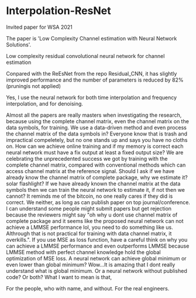 # Interpolation-ResNet
Invited paper for WSA 2021

The paper is 'Low Complexity Channel estimation with Neural Network Solutions'.

Low complexity residual convolutional neural network for channel estimation

Conpared with the ReEsNet from the repo Residual_CNN, it has slightly improved performance and the number of parameters is reduced by 82% (pruningis not applied)

Yes, I use the neural network for both time interpolation and frequency interpolation, and for denoising.

Almost all the papers are really masters when investigating the research, because using the complete channel matrix, even the channel matrix on the data symbols, for training. We use a data-driven method and even process the channel matrix of the data symbols in? Everyone know that is trash and impractical compeletely, but no one stands up and says you have no cloths on. How can we achieve online training and if my memory is correct each neural network must have a fix output at least a fixed output size? We are celebrating the unprecedented success we got by training with the complete channel matrix, compared with conventional methods which can access channel matrix at the reference signal. Should I ask if we have already know the channel matrix of complete package, why we estimate it? solar flashlight? If we have already known the channel matrix at the data symbols then we can train the neural network to estimate it, if not then we cannot? It reminds me of the bitcoin, no one really cares if they did is correct. We neither, as long as can publish paper on top journal/conference. I can understand some people might submit papers but get rejection because the reviewers might say "oh why u dont use channel matrix of complete package and it seems like the proposed neural network can not achieve a LMMSE performance lol, you need to do something like us. Althrough that is not practical for training with data channel matrix, it overkills.". If you use MSE as loss function, have a careful think on why you can achieve a LMMSE performance and even outperforms LMMSE because LMMSE method with perfect channel knowledge hold the global optimization of MSE loss. A neural network can achieve global minimum or even lower than global minimum? Wow...It is amazing that I dont really understand what is global minimum. Or a neural network without published code? Or both? What I want to mean is that,

For the people, who with name, and without. For the real engineers.
